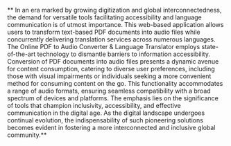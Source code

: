 ** In an era marked by growing digitization and global interconnectedness, the demand for versatile tools facilitating accessibility and language communication is of utmost importance. This web-based application allows users to transform text-based PDF documents into audio files while concurrently delivering translation services across numerous languages. The Online PDF to Audio Converter & Language Translator employs state-of-the-art technology to dismantle barriers to information accessibility. Conversion of PDF documents into audio files presents a dynamic avenue for content consumption, catering to diverse user preferences, including those with visual impairments or individuals seeking a more convenient method for consuming content on the go. This functionality accommodates a range of audio formats, ensuring seamless compatibility with a broad spectrum of devices and platforms. The emphasis lies on the significance of tools that champion inclusivity, accessibility, and effective communication in the digital age. As the digital landscape undergoes continual evolution, the indispensability of such pioneering solutions becomes evident in fostering a more interconnected and inclusive global community.**
